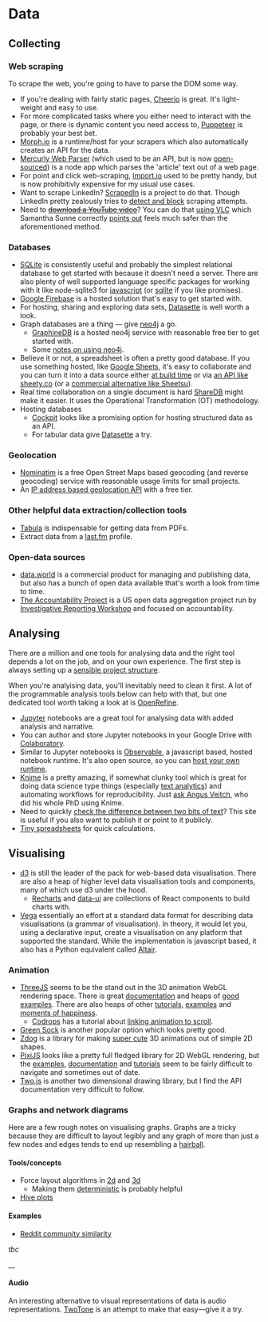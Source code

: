 # Data

## Collecting

### Web scraping

To scrape the web, you're going to have to parse the DOM some way.

* If you're dealing with fairly static pages, [Cheerio](https://cheerio.js.org/) is great. It's light-weight and easy to use.
* For more complicated tasks where you either need to interact with the page, or there is dynamic content you need access to, [Puppeteer](https://pptr.dev/) is probably your best bet.
* [Morph.io](https://morph.io/) is a runtime/host for your scrapers which also automatically creates an API for the data.
* [Mercurly Web Parser](https://github.com/postlight/mercury-parser) \(which used to be an API, but is now [open-sourced](https://postlight.com/trackchanges/mercury-goes-open-source)\) is a node app which parses the 'article' text out of a web page.
* For point and click web-scraping, [Import.io](https://www.import.io/) used to be pretty handy, but is now prohibitivly expensive for my usual use cases.
* Want to scrape LinkedIn? [ScrapedIn](https://github.com/linkedtales/scrapedin) is a project to do that. Though LinkedIn pretty zealously tries to [detect and block](https://github.com/dandrews/nefarious-linkedin) scraping attempts.
* Need to [~~download a YouTube video~~](https://www.youtubnow.com/save-youtube-videos-online.html)? You can do that [using VLC](https://www.wikihow.com/Download-Files-Using-VLC-Media-Player) which Samantha Sunne correctly [points out](https://toolsforreporters.substack.com/p/youtube-doesnt-want-you-to-download) feels much safer than the aforementioned method.

### Databases

* [SQLite](https://sqlite.org/) is consistently useful and probably the simplest relational database to get started with because it doesn't need a server. There are also plenty of well supported language specific packages for working with it like node-sqlite3 for [javascript](https://github.com/mapbox/node-sqlite3) \(or [sqlite](https://www.npmjs.com/package/sqlite) if you like promises\).
* [Google Firebase](https://firebase.google.com/) is a hosted solution that's easy to get started with.
* For hosting, sharing and exploring data sets, [Datasette](https://datasette.readthedocs.io/en/stable/) is well worth a look.
* Graph databases are a thing — give [neo4j](https://neo4j.com/) a go. 
  * [GraphineDB](https://www.graphenedb.com/) is a hosted neo4j service with reasonable free tier to get started with.
  * Some [notes on using neo4j](neo4j.md).
* Believe it or not, a spreadsheet is often a pretty good database. If you use something hosted, like [Google Sheets](https://docs.google.com/spreadsheets/), it's easy to collaborate and you can turn it into a data source either [at build time](https://developers.google.com/sheets/api/quickstart/nodejs) or via [an API like sheety.co](https://sheety.co/) \(or a [commercial alternative like Sheetsu](https://sheetsu.com/)\).
* Real time collaboration on a single document is hard [ShareDB](https://github.com/share/sharedb) might make it easier. It uses the Operational Transformation \(OT\) methodology.
* Hosting databases
  * [Cockpit](https://getcockpit.com/) looks like a promising option for hosting structured data as an API.
  * For tabular data give [Datasette](https://datasette.readthedocs.io/en/stable/#) a try.

### Geolocation

* [Nominatim](https://operations.osmfoundation.org/policies/nominatim/) is a free Open Street Maps based geocoding \(and reverse geocoding\) service with reasonable usage limits for small projects.
* An [IP address based geolocation API](https://ipgeolocation.io/pricing) with a free tier.

### Other helpful data extraction/collection tools

* [Tabula](https://tabula.technology/) is indispensable for getting data from PDFs.
* Extract data from a [last.fm](https://github.com/benfoxall/lastfm-to-csv) profile.

### Open-data sources

* [data.world](https://data.world/) is a commercial product for managing and publishing data, but also has a bunch of open data available that's worth a look from time to time.
* [The Accountability Project](https://www.publicaccountability.org/) is a US open data aggregation project run by [Investigative Reporting Workshop](https://investigativereportingworkshop.org/2019/07/10/introducing-the-accountability-project-a-new-resource-for-public-data/) and focused on accountability.

## Analysing

There are a million and one tools for analysing data and the right tool depends a lot on the job, and on your own experience. The first step is always setting up a [sensible project structure](http://datakit.ap.org/).

When you're analyising data, you'll inevitably need to clean it first. A lot of the programmable analysis tools below can help with that, but one dedicated tool worth taking a look at is [OpenRefine](http://openrefine.org/).

* [Jupyter](https://jupyter.org/) notebooks are a great tool for analysing data with added analysis and narrative.
* You can author and store Jupyter notebooks in your Google Drive with [Colaboratory](https://colab.research.google.com/).
* Similar to Jupyter notebooks is [Observable](https://beta.observablehq.com/), a javascript based, hosted notebook runtime. It's also open source, so you can [host your own runtime](https://www.npmjs.com/package/@observablehq/runtime).
* [Knime](https://www.knime.com/) is a pretty amazing, if somewhat clunky tool which is great for doing data science type things \(especially [text analytics](https://www.knime.com/knime-text-processing)\) and automating workflows for reproducibility. Just [ask Angus Veitch](https://twitter.com/AngusVeitch/status/1093658731202543616), who did his whole PhD using Knime.
* Need to quickly [check the difference between two bits of text](https://www.diffchecker.com/)? This site is useful if you also want to publish it or point to it publicly.
* [Tiny spreadsheets](https://tinysheet.com) for quick calculations.

## Visualising

* [d3](https://d3js.org/) is still the leader of the pack for web-based data visualisation. There are also a heap of higher level data visualisation tools and components, many of which use d3 under the hood.
  * [Recharts](http://recharts.org/) and [data-ui](https://williaster.github.io/data-ui/) are collections of React components to build charts with.
* [Vega](https://vega.github.io/vega/) essentially an effort at a standard data format for describing data visualisations \(a grammar of visualisation\). In theory, it would let you, using a declarative input, create a visualisation on any platform that supported the standard. While the implementation is javascript based, it also has a Python equivalent called [Altair](https://altair-viz.github.io/).

### Animation

* [ThreeJS](https://threejs.org/) seems to be the stand out in the 3D animation WebGL rendering space. There is great [documentation](https://threejs.org/docs/index.html#manual/en/introduction/Creating-a-scene) and heaps of [good examples](https://threejs.org/examples/). There are also heaps of other [tutorials](https://threejsfundamentals.org/), [examples](https://www.smashingmagazine.com/2017/09/animation-interaction-techniques-webgl/) and [moments of happiness](https://moments.epic.net/#).
  * [Codrops](https://tympanus.net/codrops/) has a tutorial about [linking animation to scroll](https://tympanus.net/codrops/2019/03/22/how-to-create-smooth-webgl-transitions-on-scroll-using-phenomenon/).
* [Green Sock](https://greensock.com/) is another popular option which looks pretty good.
* [Zdog](https://zzz.dog/) is a library for making [super cute](https://codepen.io/desandro/pen/vdwMyW) 3D animations out of simple 2D shapes.
* [PixiJS](https://www.pixijs.com/) looks like a pretty full fledged library for 2D WebGL rendering, but the [examples](https://pixijs.io/examples/), [documentation](http://pixijs.download/release/docs/index.html) and [tutorials](https://www.pixijs.com/tutorials) seem to be fairly difficult to navigate and sometimes out of date. 
* [Two.js](https://two.js.org/#introduction) is another two dimensional drawing library, but I find the API documentation very difficult to follow.

### Graphs and network diagrams

Here are a few rough notes on visualising graphs. Graphs are a tricky because they are difficult to layout legibly and any graph of more than just a few nodes and edges tends to end up resembling a [hairball](https://eagereyes.org/techniques/graphs-hairball).

#### Tools/concepts

* Force layout algorithms in [2d](https://github.com/d3/d3-force) and [3d](https://github.com/vasturiano/d3-force-3d)
  * Making them [deterministic](https://github.com/d3/d3-force/issues/121) is probably helpful
* [Hive plots](http://www.hiveplot.com/)

#### Examples

* [Reddit community similarity](http://csslab.cs.toronto.edu/gs/)

_tbc_

\_\_

#### Audio

An interesting alternative to visual representations of data is audio representations. [TwoTone](https://app.twotone.io/) is an attempt to make that easy—give it a try.

